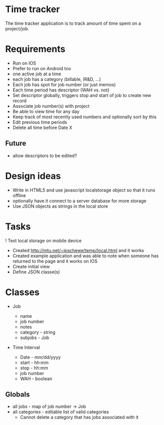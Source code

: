 Time tracker
===========

The time tracker application is to track amount of time spent on a
project/job.


Requirements
============

* Run on IOS
* Prefer to run on Android too
* one active job at a time
* each job has a category (billable, IR&D, ...)
* Each job has spot for job number (or just memos)
* Each time period has descriptor (WAH vs. not)
* Set descriptor globally, triggers stop and start of job to create new record
* Associate job number(s) with project
* Be able to view time for any day
* Keep track of most recently used numbers and optionally sort by this
* Edit previous time periods
* Delete all time before Date X

Future
------
* allow descriptors to be edited?


Design ideas
============

* Write in HTML5 and use javascript localstorage object so that it runs offline
* optionally have it connect to a server database for more storage
* Use JSON objects as strings in the local store


Tasks
=====

! Test local storage on mobile device
  * Created http://mtu.net/~jpschewe/temp/local.html and it works
  * Created example application and was able to note when someone has
    returned to the page and it works on IOS
* Create initial view
* Define JSON classe(s)


Classes
=======

* Job
  * name
  * job number
  * notes
  * category - string
  * subjobs - Job

* Time Interval
  * Date - mm/dd/yyyy
  * start - hh:mm
  * stop - hh:mm
  * job number
  * WAH - boolean

Globals
-------

* all jobs - map of job number -> Job
* all categories - editable list of valid categories
  * Cannot delete a category that has jobs associated with it
